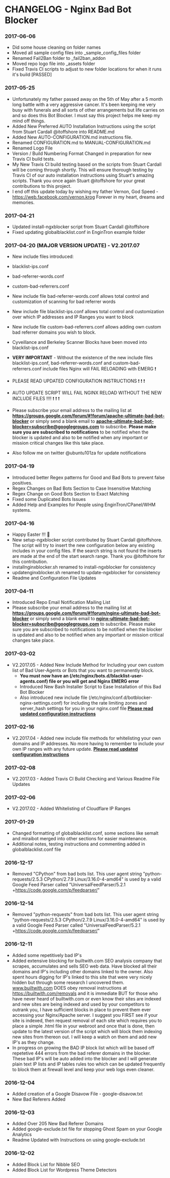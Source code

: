 # CHANGELOG - Nginx Bad Bot Blocker

### 2017-06-06
- Did some house cleaning on folder names
- Moved all sample config files into _sample_config_files folder
- Renamed Fail2Ban folder to _fail2ban_addon
- Moved repo logo file into _assets folder
- Fixed Travis CI scripts to adjust to new folder locations for when it runs it's build [PASSED]

### 2017-05-25
- Unfortunately my father passed away on the 5th of May after a 5 month long battle with a very aggressive cancer. It's been keeping me very busy with funerals and all sorts of other arrangements but life carries on and so does this Bot Blocker. I must say this project helps me keep my mind off things.
- Added New Preferred AUTO Installation Instructions using the script from Stuart Cardall @itoffshore into README.md
- Added New AUTO-CONFIGURATION.md instructions file.
- Renamed CONFIGURATION.md to MANUAL-CONFIGURATION.md
- Renamed Logo File
- Version / Build Numbering Format Changed in preparation for new Travis CI build tests.
- My New Travis CI build testing based on the scripts from Stuart Cardall will be coming through shortly. This will ensure thorough testing by Travis CI of our auto installation instructions using Stuart's amazing scripts. Thank you once again Stuart @itoffshore for your great contributions to this project.
- I end off this update today by wishing my father Vernon, God Speed - https://web.facebook.com/vernon.krog Forever in my heart, dreams and memories.

### 2017-04-21
- Updated install-ngxblocker script from Stuart Cardall @itoffshore
- Fixed updating globalblacklist.conf in EnginTron example folder

### 2017-04-20 (MAJOR VERSION UPDATE) - V2.2017.07

- New include files introduced:

- blacklist-ips.conf
- bad-referrer-words.conf
- custom-bad-referrers.conf

- New include file bad-referrer-words.conf allows total control and customization of scanning for bad referrer words
- New include file blacklist-ips.conf allows total control and customization over which IP addresses and IP Ranges you want to block
- New include file custom-bad-referrers.conf allows adding own custom bad referrer domains you wish to block.

- Cyveillance and Berkeley Scanner Blocks have been moved into blacklist-ips.conf

- **VERY IMPORTANT** - Without the existence of the new include files blacklist-ips.conf, bad-referrer-words.conf and custom-bad-referrers.conf include files Nginx will FAIL RELOADING with EMERG :exclamation:

- PLEASE READ UPDATED CONFIGURATION INSTRUCTIONS :exclamation: :exclamation: :exclamation:

- AUTO UPDATE SCRIPT WILL FAIL NGINX RELOAD WITHOUT THE NEW INCLUDE FILES !!!! :exclamation: :exclamation: :exclamation:

- Please subscribe your email address to the mailing list at **https://groups.google.com/forum/#!forum/apache-ultimate-bad-bot-blocker**
or simply send a blank email to **apache-ultimate-bad-bot-blocker+subscribe@googlegroups.com** to subscribe.
**Please make sure you are subscribed to notifications** to be notified when the blocker is updated and also to be notified when any important or mission critical changes like this take place.
- Also follow me on twitter @ubuntu101za for update notifications

### 2017-04-19
- Introduced better Regex patterns for Good and Bad Bots to prevent false positives.
- Regex Changes on Bad Bots Section to Case Insensitive Matching
- Regex Change on Good Bots Section to Exact Matching
- Fixed some Duplicated Bots Issues
- Added Help and Examples for People using EnginTron/CPanel/WHM systems.

### 2017-04-16
- Happy Easter !!! :rabbit:
- New setup-ngxblocker script contributed by Stuart Cardall @itoffshore. The script will try to insert the new configuration below any existing includes in your config files. If the search string is not found the inserts are made at the end of the start search range. Thank you @itoffshore for this contribution.
- installnginxblocker.sh renamed to install-ngxblocker for consistency
- updatenginxblocker.sh renamed to update-ngxblocker for consistency
- Readme and Configuration File Updates

### 2017-04-11
- Introduced Repo Email Notification Mailing List
- Please subscribe your email address to the mailing list at **https://groups.google.com/forum/#!forum/nginx-ultimate-bad-bot-blocker**
or simply send a blank email to **nginx-ultimate-bad-bot-blocker+subscribe@googlegroups.com** to subscribe.
Please make sure you are subscribed to notifications to be notified when the blocker is updated and also to be notified when any important or mission critical changes take place.

### 2017-03-02
- V2.2017.05 - Added New Include Method for Including your own custom list of Bad User-Agents
  or Bots that you want to permanently block.
  - **You must now have an (/etc/nginx/bots.d/blacklist-user-agents.conf) file or you will get and Nginx EMERG error**
  - Introduced New Bash Installer Script to Ease Installation of this Bad Bot Blocker
  - Also introduced new include file (/etc/nginx/conf.d/botblocker-nginx-settings.conf) for including the rate limiting zones and server_hash settings for you in your nginx.conf file
  **[Please read updated configuration instructions](https://github.com/mitchellkrogza/nginx-ultimate-bad-bot-blocker/blob/master/CONFIGURATION.md)**

### 2017-02-16
- V2.2017.04 - Added new include file methods for whitelisting your own domains and IP addresses.
  No more having to remember to include your own IP ranges with any future update.
  **[Please read updated configuration instructions](https://github.com/mitchellkrogza/nginx-ultimate-bad-bot-blocker/blob/master/CONFIGURATION.md)**

### 2017-02-08
- V2.2017.03 - Added Travis CI Build Checking and Various Readme File Updates

### 2017-02-06
- V2.2017.02 - Added Whitelisting of Cloudflare IP Ranges

### 2017-01-29
- Changed formatting of globalblacklist.conf, some sections like semalt and miraibot merged into other sections for easier maintenance.
- Additional notes, testing instructions and commenting added in globalblacklist.conf file

### 2016-12-17
- Removed "CPython" from bad bots list. This user agent string "python-requests/2.5.3 CPython/2.7.9 Linux/3.16.0-4-amd64" is used by a valid Google Feed Parser called "UniversalFeedParser/5.2.1 +https://code.google.com/p/feedparser/"

### 2016-12-14
- Removed "python-requests" from bad bots list. This user agent string "python-requests/2.5.3 CPython/2.7.9 Linux/3.16.0-4-amd64" is used by a valid Google Feed Parser called "UniversalFeedParser/5.2.1 +https://code.google.com/p/feedparser/"

### 2016-12-11
- Added some repetitively bad IP's
- Added extensive blocking for builtwith.com SEO analysis company that scrapes, accumulates and sells SEO web data. Have blocked all their domains and IP's including other domains linked to the owner. Also spent hours digging for IP's linked to this site that were very nicely hidden but through some research I uncovered them. www.builtwith.com DOES obey removal instructions at https://builtwith.com/removals and it is immediate BUT for those who have never heard of builtwith.com or even know their sites are indexed and new sites are being indexed and used by your competitors to outrank you, I have sufficient blocks in place to prevent them ever accessing your Nginx/Apache server. I suggest you FIRST see if your site is indexed, then request removal of each site which requires you to place a simple .html file in your webroot and once that is done, then update to the latest version of the script which will block them indexing new sites from thereon out. I will keep a watch on them and add new IP's as they change.
- In progress on growing the BAD IP block list which will be based off repetetive 444 errors from the bad referer domains in the blocker. These bad IP's will be auto added into the blocker and I will generate plain text IP lists and IP tables rules too which can be updated frequently to block them at firewall level and keep your web logs even cleaner.

### 2016-12-04
- Added creation of a Google Disavow File - google-disavow.txt
- New Bad Referers Added

### 2016-12-03
- Added Over 205 New Bad Referer Domains
- Added google-exclude.txt file for stopping Ghost Spam on your Google Analytics
- Readme Updated with Instructions on using google-exclude.txt

### 2016-12-02 	
- Added Block List for Nibble SEO
- Added Block List for Wordpress Theme Detectors
